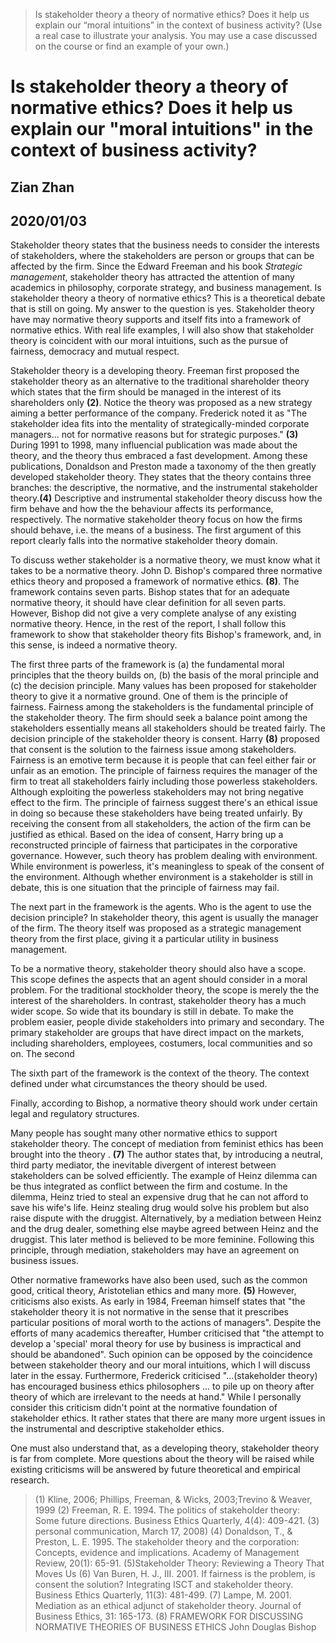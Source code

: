 
> Is stakeholder theory a theory of normative ethics? Does it help us explain our “moral intuitions” in the context of business activity? (Use a real case to illustrate your analysis. You may use a case discussed on the course or find an example of your own.)

# Is stakeholder theory a theory of normative ethics? Does it help us explain our "moral intuitions" in the context of business activity?

## Zian Zhan
## 2020/01/03

Stakeholder theory states that the business needs to consider the interests of stakeholders, where the stakeholders are person or groups that can be affected by the firm. Since the Edward Freeman and his book *Strategic management*, stakeholder theory has attracted the attention of many academics in philosophy, corporate strategy, and business management. Is stakeholder theory a theory of normative ethics? This is a theoretical debate that is still on going. My answer to the question is yes. Stakeholder theory have may normative theory supports and itself fits into a framework of normative ethics. With real life examples, I will also show that stakeholder theory is coincident with our moral intuitions, such as the pursue of fairness, democracy and mutual respect.  

Stakeholder theory is a developing theory. Freeman first proposed the stakeholder theory as an alternative to the traditional shareholder theory which states that the firm should be managed in the interest of its shareholders only **(2)**.  Notice the theory was proposed as a new strategy aiming a better performance of the company. Frederick noted it as "The stakeholder idea fits into the mentality of strategically-minded corporate managers... not for normative reasons but for strategic purposes." **(3)** During 1991 to 1998, many influencial publication was made about the theory, and the theory thus embraced a fast development. Among these publications, Donaldson and Preston made a taxonomy of the then greatly developed stakeholder theory. They states that the theory contains three branches: the descriptive, the normative, and the instrumental stakeholder theory.**(4)** Descriptive and instrumental stakeholder theory discuss how the firm behave and how the the behaviour affects its performance, respectively. The normative stakeholder theory focus on how the firms should behave, i.e. the means of a business. The first argument of this report clearly falls into the normative stakeholder theory domain. 

To discuss wether stakeholder is a normative theory, we must know what it takes to be a normative theory. John D. Bishop's compared three normative ethics theory and proposed a framework of normative ethics.  **(8)**. The framework contains seven parts. Bishop states that for an adequate normative theory, it should have clear definition for all seven parts. However, Bishop did not give a very complete analyse of any existing normative theory. Hence, in the rest of the report, I shall follow this framework to show that stakeholder theory fits Bishop's framework, and, in this sense, is indeed a normative theory.

The first three parts of the framework is (a) the fundamental moral principles that the theory builds on, (b) the basis of the moral principle and (c) the decision principle. 
Many values has been proposed for stakeholder theory to give it a normative ground. One of them is the principle of fairness. Fairness among the stakeholders is the fundamental principle of the stakeholder theory. The firm should seek a balance point among the stakeholders essentially means all stakeholders should be treated fairly. The decision principle of the stakeholder theory is consent.
Harry **(8)**  proposed that consent is the solution to the fairness issue among stakeholders. Fairness is an emotive term because it is people that can feel either fair or unfair as an emotion. The principle of fairness requires the manager of the firm to treat all stakeholders fairly including those powerless stakeholders. Although exploiting the powerless stakeholders may not bring negative effect to the firm. The principle of fairness suggest there's an ethical issue in doing so because these stakeholders have being treated unfairly. By receiving the consent from all stakeholders, the action of the firm can be justified as ethical. Based on the idea of consent, Harry bring up a reconstructed principle of fairness that participates in the corporative governance. However, such theory has problem dealing with environment. While environment is powerless, it's meaningless to speak of the consent of the environment. Although whether environment is a stakeholder is still in debate, this is one situation that the principle of fairness may fail.

The next part in the framework is the agents. Who is the agent to use the decision principle? In stakeholder theory, this agent is usually the manager of the firm. The theory itself was proposed as a strategic management theory from the first place, giving it a particular utility in business management.

To be a normative theory, stakeholder theory should also have a scope. This scope defines the aspects that an agent should consider in a moral problem. For the traditional stockholder theory, the scope is merely the the interest of the shareholders. In contrast, stakeholder theory has a much wider scope. So wide that its boundary is still in debate. To make the problem easier, people divide stakeholders into primary and secondary. The primary stakeholder are groups that have direct impact on the markets, including shareholders, employees, costumers, local communities and so on. The second

The sixth part of the framework is the context of the theory. The context defined under what circumstances the theory should be used.

Finally, according to Bishop, a normative theory should work under certain legal and regulatory structures.

Many people has sought many other normative ethics to support stakeholder theory. The concept of mediation from feminist ethics has been brought into the theory . **(7)** The author states that, by introducing a neutral, third party mediator, the inevitable divergent of interest between stakeholders can be solved efficiently. The example of Heinz dilemma can be thus integrated as conflict between the firm and costume. In the dilemma, Heinz tried to steal an expensive drug that he can not afford to save his wife's life. Heinz stealing drug would solve his problem but also raise dispute with the druggist. Alternatively, by a mediation between Heinz and the drug dealer, something else maybe agreed between Heinz and the druggist. This later method is believed to be more feminine. Following this principle, through mediation, stakeholders may have an agreement on business issues. 

Other normative frameworks have also been used, such as the common good, critical theory, Aristotelian ethics and many more. **(5)** However, criticisms also exists. As early in 1984, Freeman himself states that "the stakeholder theory it is not normative in the sense that it prescribes particular positions of moral worth to the actions of managers". Despite the efforts of many academics thereafter, Humber criticised that "the attempt to develop a 'special' moral theory for use by business is impractical and should be abandoned". Such opinion can be opposed by the coincidence between stakeholder theory and our moral intuitions, which I will discuss later in the essay. Furthermore, Frederick criticised "...(stakeholder theory) has encouraged business ethics philosophers ... to pile up on theory after theory of which are irrelevant to the needs at hand." While I personally consider this criticism didn't point at the normative foundation of stakeholder ethics. It rather states that there are many more urgent issues in the instrumental and descriptive stakeholder ethics.





 

One must also understand that, as a developing theory, stakeholder theory is far from complete. More questions about the theory will be raised while existing criticisms will be answered by future theoretical and empirical research. 






> (1) Kline, 2006; Phillips, Freeman, & Wicks, 2003;Trevino & Weaver, 1999
> (2) 
Freeman, R. E. 1994. The politics of stakeholder theory: Some future directions. Business Ethics Quarterly, 4(4): 409-421.
> (3)  personal communication, March 17, 2008)
> (4) 
Donaldson, T., & Preston, L. E. 1995. The stakeholder theory and the corporation: Concepts, evidence and implications. Academy of Management Review, 20(1): 65-91.
> (5)Stakeholder Theory: Reviewing a Theory That Moves Us
>  (6) 
Van Buren, H. J., III. 2001. If fairness is the problem, is consent the solution? Integrating ISCT and stakeholder theory. Business Ethics Quarterly, 11(3): 481-499.
> (7)
Lampe, M. 2001. Mediation as an ethical adjunct of stakeholder theory. Journal of Business Ethics, 31: 165-173.
> (8) FRAMEWORK FOR DISCUSSING NORMATIVE THEORIES OF BUSINESS ETHICS John Douglas Bishop
<!--stackedit_data:
eyJoaXN0b3J5IjpbLTEyMjQ1MTMzNDcsMTQwNDYzMDk5MywxOT
AzODA2MjIwLC02NDc2MzU5NjEsMTA4NzkzNTg3MCwtMTUyMzAy
ODY4NCwtNzQxODI3MDU0LDEzMDUyODc2MDgsLTEzMTc5MzU0OT
YsMTczNTA3OTA1MCwtMTI1MDI5MzAwNSwtNTkwNzYwODk3LDgy
NjkxNzIxOSwtMjAzMTU5Njc2OSwtMTk5MzIxODA1NywtMTM1MT
QwNjYyOSwtMTE2NzU0NTcxLDQ1NzkzNDM0OSwyMjA4NjI5MTMs
MzQyOTg5Mjc3XX0=
-->